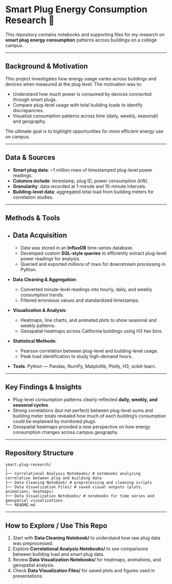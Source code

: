 # Smart Plug Energy Consumption Research 🔌

This repository contains notebooks and supporting files for my research on **smart plug energy consumption** patterns across buildings on a college campus.

---

## Background & Motivation

This project investigates how energy usage varies across buildings and devices when measured at the plug level. The motivation was to:

- Understand how much power is consumed by devices connected through smart plugs.  
- Compare plug-level usage with total building loads to identify discrepancies.    
- Visualize consumption patterns across time (daily, weekly, seasonal) and geography.  

The ultimate goal is to highlight opportunities for more efficient energy use on campus.

---

## Data & Sources

- **Smart plug data**: ~1 million rows of timestamped plug-level power readings.  
- **Columns include**: timestamp, plug ID, power consumption (kW).  
- **Granularity**: data recorded at 1-minute and 15-minute intervals.  
- **Building-level data**: aggregated total load from building meters for correlation studies.  

---

## Methods & Tools

- ## Data Acquisition
  - Data was stored in an **InfluxDB** time-series database.  
  - Developed custom **SQL-style queries** to efficiently extract plug-level power readings for analysis.  
  - Queried and exported millions of rows for downstream processing in Python.

- **Data Cleaning & Aggregation**:  
  - Converted minute-level readings into hourly, daily, and weekly consumption trends.  
  - Filtered erroneous values and standardized timestamps.  

- **Visualization & Analysis**:  
  - Heatmaps, line charts, and animated plots to show seasonal and weekly patterns.  
  - Geospatial heatmaps across California buildings using H3 hex bins.  

- **Statistical Methods**:  
  - Pearson correlation between plug-level and building-level usage.
  - Peak load identification to study high-demand hours.

- **Tools**: Python — Pandas, NumPy, Matplotlib, Plotly, H3, scikit-learn.

---

## Key Findings & Insights

- Plug-level consumption patterns clearly reflected **daily, weekly, and seasonal cycles**.  
- Strong correlations (but not perfect) between plug-level sums and building meter totals revealed how much of each building’s consumption could be explained by monitored plugs.    
- Geospatial heatmaps provided a new perspective on how energy consumption changes across campus geography.  

---

## Repository Structure

```
smart-plug-research/
│
├── Correlational Analysis Notebooks/ # notebooks analyzing correlation between plug and building data
├── Data Cleaning Notebook/ # preprocessing and cleaning scripts
├── Data Visualization Files/ # saved visual outputs (plots, animations, heatmaps)
├── Data Visualization Notebooks/ # notebooks for time series and geospatial visualizations
└── README.md
```

---

## How to Explore / Use This Repo

1. Start with **Data Cleaning Notebook/** to understand how raw plug data was preprocessed.  
2. Explore **Correlational Analysis Notebooks/** to see comparisons between building load and smart plug data.  
3. Review **Data Visualization Notebooks/** for heatmaps, animations, and geospatial analysis.  
4. Check **Data Visualization Files/** for saved plots and figures used in presentations.
